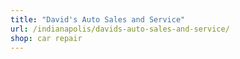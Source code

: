 ```yaml
---
title: "David's Auto Sales and Service"
url: /indianapolis/davids-auto-sales-and-service/
shop: car repair
---
```

